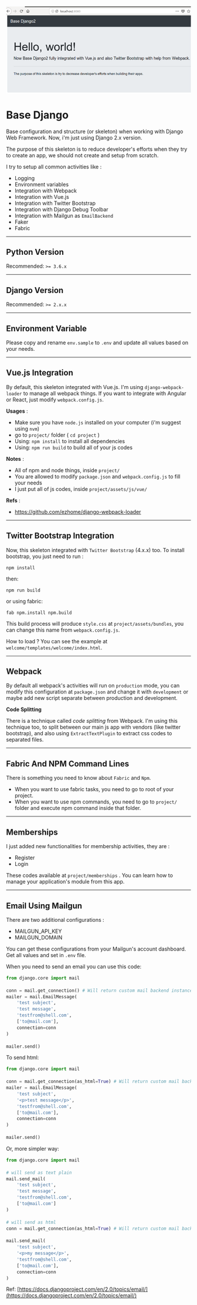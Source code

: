 ![Screenshot](screenshot.png)

# Base Django
Base configuration and structure (or skeleton) when working with Django Web Framework.  Now,
i'm just using Django 2.x version.

The purpose of this skeleton is to reduce developer's efforts when they try to create an app,
we should not create and setup from scratch.

I try to setup all common activities like :

- Logging
- Environment variables
- Integration with Webpack
- Integration with Vue.js
- Integration with Twitter Bootstrap
- Integration with Django Debug Toolbar
- Integration with Mailgun as `EmailBackend`
- Faker
- Fabric

---

## Python Version

Recommended: `>= 3.6.x`

---

## Django Version

Recommended: `>= 2.x.x`

---

## Environment Variable

Please copy and rename `env.sample` to `.env` and update all values based
on your needs.

---

## Vue.js Integration

By default, this skeleton integrated with Vue.js.  I'm using `django-webpack-loader`
to manage all webpack things.  If you want to integrate with Angular or React, just
modify `webpack.config.js`.

**Usages** :

- Make sure you have `node.js` installed on your computer (i'm suggest using `nvm`)
- go to `project/` folder ( `cd project` )
- Using: `npm install` to install all dependencies
- Using: `npm run build` to build all of your js codes

**Notes** :

- All of npm and node things, inside `project/`
- You are allowed to modify `package.json` and `webpack.config.js` to fill your needs
- I just put all of js codes, inside `project/assets/js/vue/`

**Refs** :

- https://github.com/ezhome/django-webpack-loader

---

## Twitter Bootstrap Integration

Now, this skeleton integrated with `Twitter Bootstrap` (4.x.x) too.  To install bootstrap,
you just need to run :

```
npm install
```

then:

```
npm run build
```

or using fabric:

```
fab npm.install npm.build
```

This build process will produce `style.css` at `project/assets/bundles`, you can change this
name from `webpack.config.js`.

How to load ? You can see the example at `welcome/templates/welcome/index.html`.

---

## Webpack

By default all webpack's activities will run on `production` mode, you can modify this configuration at `package.json`
and change it with `development` or maybe add new script separate between production and development.

**Code Splitting**

There is a technique called _code splitting_ from Webpack.  I'm using this technique too, to split
between our main js app with vendors (like twitter bootstrap), and also using `ExtractTextPlugin`
to extract css codes to separated files.

---

## Fabric And NPM Command Lines

There is something you need to know about `Fabric` and `Npm`.

- When you want to use fabric tasks, you need to go to root of your project.
- When you want to use npm commands, you need to go to `project/` folder and execute npm command
inside that folder.

---

## Memberships

I just added new functionalities for membership activities, they are :

- Register
- Login

These codes available at `project/memberships` .  You can learn how to manage your application's
module from this app.

---

## Email Using Mailgun

There are two additional configurations :

- MAILGUN_API_KEY
- MAILGUN_DOMAIN

You can get these configurations from your Mailgun's account dashboard.  Get all values
and set in `.env` file.

When you need to send an email you can use this code:

```python
from django.core import mail

conn = mail.get_connection() # Will return custom mail backend instance
mailer = mail.EmailMessage(
    'test subject',
    'test message',
    'testfrom@shell.com',
    ['to@mail.com'],
    connection=conn
)

mailer.send()
```

To send html:

```python
from django.core import mail

conn = mail.get_connection(as_html=True) # Will return custom mail backend instance
mailer = mail.EmailMessage(
    'test subject',
    '<p>test message</p>',
    'testfrom@shell.com',
    ['to@mail.com'],
    connection=conn
)

mailer.send()
```

Or, more simpler way:

```python
from django.core import mail

# will send as text plain
mail.send_mail(
    'test subject',
    'test message',
    'testfrom@shell.com',
    ['to@mail.com']
)

# will send as html
conn = mail.get_connection(as_html=True) # Will return custom mail backend instance

mail.send_mail(
    'test subject',
    '<p>my message</p>',
    'testfrom@shell.com',
    ['to@mail.com'],
    connection=conn
)
```

Ref: [https://docs.djangoproject.com/en/2.0/topics/email/](https://docs.djangoproject.com/en/2.0/topics/email/)
